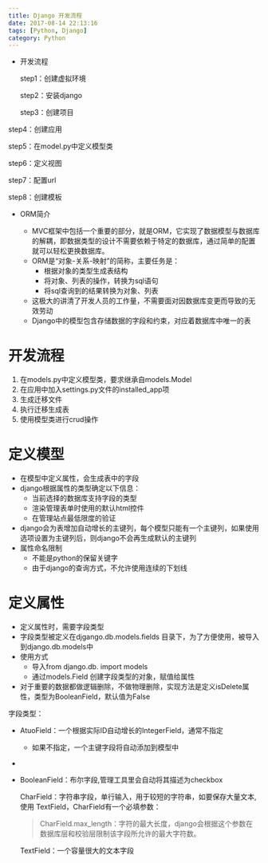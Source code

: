 ```yaml
---
title: Django 开发流程
date: 2017-08-14 22:13:16
tags: [Python, Django]
category: Python
---
```


* 开发流程

  step1：创建虚拟环境

  step2：安装django

  step3：创建项目

<!-- more -->

  step4：创建应用

  step5：在model.py中定义模型类

  step6：定义视图

  step7：配置url

  step8：创建模板

* ORM简介

  * MVC框架中包括一个重要的部分，就是ORM，它实现了数据模型与数据库的解耦，即数据类型的设计不需要依赖于特定的数据库，通过简单的配置就可以轻松更换数据库。
  * ORM是“对象-关系-映射”的简称，主要任务是：
    * 根据对象的类型生成表结构
    * 将对象、列表的操作，转换为sql语句
    * 将sql查询到的结果转换为对象、列表
  * 这极大的讲清了开发人员的工作量，不需要面对因数据库变更而导致的无效劳动
  * Django中的模型包含存储数据的字段和约束，对应着数据库中唯一的表



# 开发流程

1. 在models.py中定义模型类，要求继承自models.Model
2. 在应用中加入settings.py文件的installed_app项
3. 生成迁移文件
4. 执行迁移生成表
5. 使用模型类进行crud操作



# 定义模型

* 在模型中定义属性，会生成表中的字段
* django根据属性的类型确定以下信息：
  * 当前选择的数据库支持字段的类型
  * 渲染管理表单时使用的默认html控件
  * 在管理站点最低限度的验证
* django会为表增加自动增长的主键列，每个模型只能有一个主键列，如果使用选项设置为主键列后，则django不会再生成默认的主键列
* 属性命名限制
  * 不能是python的保留关键字
  * 由于django的查询方式，不允许使用连续的下划线

# 定义属性

* 定义属性时，需要字段类型
* 字段类型被定义在djgango.db.models.fields 目录下，为了方便使用，被导入到django.db.models中
* 使用方式
  * 导入from django.db. import models
  * 通过models.Field 创建字段类型的对象，赋值给属性
* 对于重要的数据都做逻辑删除，不做物理删除，实现方法是定义isDelete属性，类型为BooleanField，默认值为False

字段类型：

* AtuoField：一个根据实际ID自动增长的IntegerField，通常不指定

  * 如果不指定，一个主键字段将自动添加到模型中

* ​

* BooleanField：布尔字段,管理工具里会自动将其描述为checkbox

  CharField：字符串字段，单行输入，用于较短的字符串，如要保存大量文本, 使用 TextField，CharField有一个必填参数：

  > CharField.max_length：字符的最大长度，django会根据这个参数在数据库层和校验层限制该字段所允许的最大字符数。

  TextField：一个容量很大的文本字段

